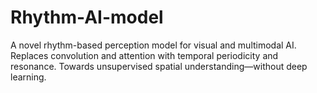 # Rhythm-AI-model
A novel rhythm-based perception model for visual and multimodal AI. Replaces convolution and attention with temporal periodicity and resonance. Towards unsupervised spatial understanding—without deep learning.

